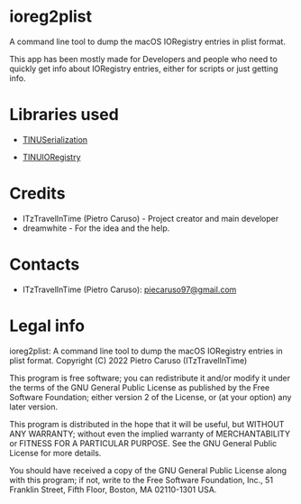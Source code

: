 # ioreg2plist
A command line tool to dump the macOS IORegistry entries in plist format.

This app has been mostly made for Developers and people who need to quickly get info about IORegistry entries, either for scripts or just getting info.

# Libraries used
  - [TINUSerialization](https://github.com/ITzTravelInTime/TINUSerialization)
 
  - [TINUIORegistry](https://github.com/ITzTravelInTime/TINUIORegistry)

# Credits

 - ITzTravelInTime (Pietro Caruso) - Project creator and main developer
 - dreamwhite - For the idea and the help.

# Contacts

 - ITzTravelInTime (Pietro Caruso): piecaruso97@gmail.com

# Legal info

ioreg2plist: A command line tool to dump the macOS IORegistry entries in plist format.
Copyright (C) 2022 Pietro Caruso (ITzTravelInTime)

This program is free software; you can redistribute it and/or modify
it under the terms of the GNU General Public License as published by
the Free Software Foundation; either version 2 of the License, or
(at your option) any later version.

This program is distributed in the hope that it will be useful,
but WITHOUT ANY WARRANTY; without even the implied warranty of
MERCHANTABILITY or FITNESS FOR A PARTICULAR PURPOSE.  See the
GNU General Public License for more details.

You should have received a copy of the GNU General Public License along
with this program; if not, write to the Free Software Foundation, Inc.,
51 Franklin Street, Fifth Floor, Boston, MA 02110-1301 USA.
